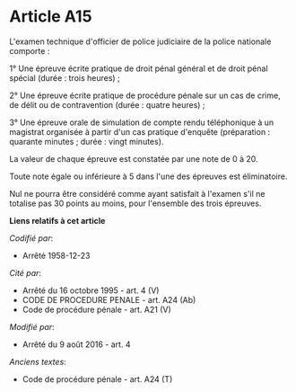 # Article A15

L'examen technique d'officier de police judiciaire de la police nationale comporte :

1° Une épreuve écrite pratique de droit pénal général et de droit pénal spécial (durée : trois heures) ;

2° Une épreuve écrite pratique de procédure pénale sur un cas de crime, de délit ou de contravention (durée : quatre
heures) ;

3° Une épreuve orale de simulation de compte rendu téléphonique à un magistrat organisée à partir d'un cas pratique d'enquête
(préparation : quarante minutes ; durée : vingt minutes).

La valeur de chaque épreuve est constatée par une note de 0 à 20.

Toute note égale ou inférieure à 5 dans l'une des épreuves est éliminatoire.

Nul ne pourra être considéré comme ayant satisfait à l'examen s'il ne totalise pas 30 points au moins, pour l'ensemble des
trois épreuves.

**Liens relatifs à cet article**

_Codifié par_:

  - Arrêté 1958-12-23

_Cité par_:

  - Arrêté du 16 octobre 1995 - art. 4 (V)
  - CODE DE PROCEDURE PENALE - art. A24 (Ab)
  - Code de procédure pénale - art. A21 (V)

_Modifié par_:

  - Arrêté du 9 août 2016 - art. 4

_Anciens textes_:

  - Code de procédure pénale - art. A24 (T)
